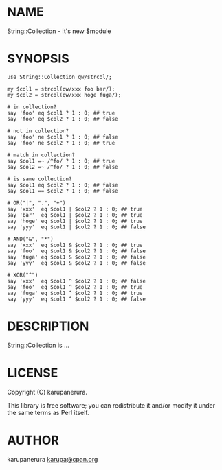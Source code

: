 # NAME

String::Collection - It's new $module

# SYNOPSIS

    use String::Collection qw/strcol/;

    my $col1 = strcol(qw/xxx foo bar/);
    my $col2 = strcol(qw/xxx hoge fuga/);

    # in collection?
    say 'foo' eq $col1 ? 1 : 0; ## true
    say 'foo' eq $col2 ? 1 : 0; ## false

    # not in collection?
    say 'foo' ne $col1 ? 1 : 0; ## false
    say 'foo' ne $col2 ? 1 : 0; ## true

    # match in collection?
    say $col1 =~ /^fo/ ? 1 : 0; ## true
    say $col2 =~ /^fo/ ? 1 : 0; ## false

    # is same collection?
    say $col1 eq $col2 ? 1 : 0; ## false
    say $col1 == $col2 ? 1 : 0; ## false

    # OR("|", ".", "+")
    say 'xxx'  eq $col1 | $col2 ? 1 : 0; ## true
    say 'bar'  eq $col1 | $col2 ? 1 : 0; ## true
    say 'hoge' eq $col1 | $col2 ? 1 : 0; ## true
    say 'yyy'  eq $col1 | $col2 ? 1 : 0; ## false

    # AND("&", "*")
    say 'xxx'  eq $col1 & $col2 ? 1 : 0; ## true
    say 'foo'  eq $col1 & $col2 ? 1 : 0; ## false
    say 'fuga' eq $col1 & $col2 ? 1 : 0; ## false
    say 'yyy'  eq $col1 & $col2 ? 1 : 0; ## false

    # XOR("^")
    say 'xxx'  eq $col1 ^ $col2 ? 1 : 0; ## false
    say 'foo'  eq $col1 ^ $col2 ? 1 : 0; ## true
    say 'fuga' eq $col1 ^ $col2 ? 1 : 0; ## true
    say 'yyy'  eq $col1 ^ $col2 ? 1 : 0; ## false

# DESCRIPTION

String::Collection is ...

# LICENSE

Copyright (C) karupanerura.

This library is free software; you can redistribute it and/or modify
it under the same terms as Perl itself.

# AUTHOR

karupanerura <karupa@cpan.org>
